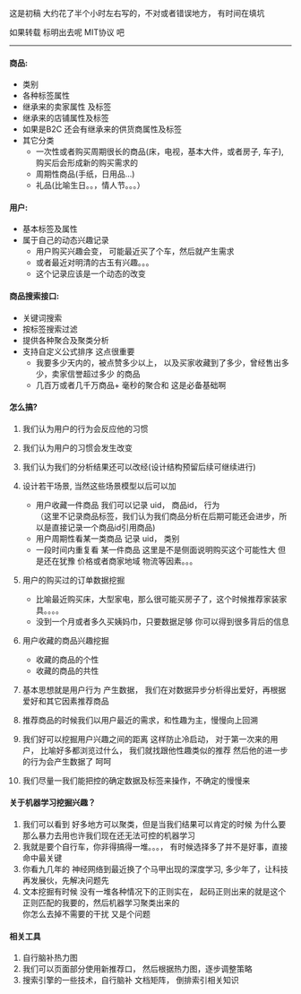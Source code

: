 
这是初稿 大约花了半个小时左右写的，不对或者错误地方， 有时间在填坑

如果转载 标明出去呢  MIT协议 吧

----------------------------


#### 商品:  

+ 类别  
+ 各种标签属性  
+ 继承来的卖家属性 及标签  
+ 继承来的店铺属性及标签  
+ 如果是B2C 还会有继承来的供货商属性及标签  
+ 其它分类  
	- 一次性或者购买周期很长的商品(床，电视，基本大件，或者房子, 车子), 购买后会形成新的购买需求的  
	- 周期性商品(手纸，日用品...)  
	- 礼品(比喻生日。。，情人节。。。）


#### 用户:

- 基本标签及属性
- 属于自己的动态兴趣记录
	- 用户购买兴趣会变， 可能最近买了个车，然后就产生需求
	- 或者最近对明清的古玉有兴趣。。。
	- 这个记录应该是一个动态的改变


#### 商品搜索接口:

- 关键词搜索
- 按标签搜索过滤
- 提供各种聚合及聚类分析
- 支持自定义公式排序 这点很重要
	- 我要多少天内的，被点赞多少以上， 以及买家收藏到了多少，曾经售出多少，卖家信誉超过多少 的商品
	- 几百万或者几千万商品+ 毫秒的聚合和 这是必备基础啊


#### 怎么搞?

1. 我们认为用户的行为会反应他的习惯
2. 我们认为用户的习惯会发生改变
3. 我们认为我们的分析结果还可以改经(设计结构预留后续可继续进行)
4. 设计若干场景, 当然这些场景模型以后可以加
	- 用户收藏一件商品 我们可以记录 uid， 商品id， 行为   
	（这里不记录商品标签，我们认为我们商品分析在后期可能还会进步，所以是直接记录一个商品id引用商品)
	- 用户周期性看某一类商品  记录 uid， 类别
	- 一段时间内重复看 某一件商品 这里是不是侧面说明购买这个可能性大 但是还在犹豫 价格或者商家地域 物流等因素。。。

5. 用户的购买过的订单数据挖掘
	- 比喻最近购买床，大型家电，那么很可能买房子了，这个时候推荐家装家具。。。。
	- 没到一个月或者多久买姨妈巾，只要数据足够 你可以得到很多背后的信息
6. 用户收藏的商品兴趣挖掘
	- 收藏的商品的个性
	- 收藏的商品的共性
7. 基本思想就是用户行为 产生数据， 我们在对数据异步分析得出爱好，再根据爱好和其它因素推荐商品
8. 推荐商品的时候我们以用户最近的需求，和性趣为主，慢慢向上回溯
9. 我们好可以挖掘用户兴趣之间的距离 这样防止冷启动， 对于第一次来的用户， 比喻好多都浏览过什么， 我们就找跟他性趣类似的推荐
	然后他的进一步的行为会产生数据了 呵呵
10. 我们尽量一我们能把控的确定数据及标签来操作，不确定的慢慢来
	
#### 关于机器学习挖掘兴趣？

1. 我们可以看到 好多地方可以聚类，但是当我们结果可以肯定的时候 为什么要那么暴力去用也许我们现在还无法可控的机器学习
2. 我就是要个自行车，你非得搞得一堆。。。， 有时候选择多了并不是好事，直接命中最关键
3. 你看九几年的 神经网络到最近换了个马甲出现的深度学习, 多少年了，让科技再发展伙，先解决问题先
4. 文本挖掘有时候 没有一堆各种情况下的正则实在， 起码正则出来的就是这个正则匹配的我要的，然后机器学习聚类出来的  
	你怎么去掉不需要的干扰 又是个问题


#### 相关工具
1. 自行脑补热力图
2. 我们可以页面部分使用新推荐口， 然后根据热力图，逐步调整策略
3. 搜索引擎的一些技术，自行脑补 文档矩阵， 倒排索引相关知识




	







